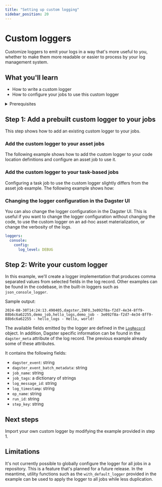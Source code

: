 ```yaml
---
title: "Setting up custom logging"
sidebar_position: 20
---
```



# Custom loggers

Customize loggers to emit your logs in a way that's more useful to you, whether to make them more readable or
easier to process by your log management system.


## What you'll learn

- How to write a custom logger
- How to configure your jobs to use this custom logger

<details>
  <summary>Prerequisites</summary>

To follow the steps in this guide, you'll need:

- A basic understanding of Dagster concepts such as assets, jobs and definitions
- A working knowledge of the Python logging module

</details>


## Step 1: Add a prebuilt custom logger to your jobs

This step shows how to add an existing custom logger to your jobs.

### Add the custom logger to your asset jobs

The following example shows how to add the custom logger to your code location definitions and configure an asset job to use it.

<CodeExample filePath="guides/monitor-alert/custom-logging/asset-job-example.py" language="python" title="Add custom logger to asset job" />


### Add the custom logger to your task-based jobs

Configuring a task job to use the custom logger slightly differs from the asset job example. The following example shows how:

<CodeExample filePath="guides/monitor-alert/custom-logging/task-job-example.py" language="python" title="Add custom logger to task job" />


### Changing the logger configuration in the Dagster UI

You can also change the logger configuration in the Dagster UI. This is useful if you want to change the logger configuration without changing the code, to use the custom logger on an ad-hoc asset materialization, or change the verbosity of the logs.

```yaml
loggers:
  console:
    config:
      log_level: DEBUG
```

## Step 2: Write your custom logger

In this example, we'll create a logger implementation that produces comma separated values from selected fields in the
log record. Other examples can be found in the codebase, in the built-in loggers such as `json_console_logger`.

<CodeExample filePath="guides/monitor-alert/custom-logging/customlogger.py" language="python" title="Example custom logger" />

Sample output:

```csv
2024-08-30T14:24:13.490405,dagster,INFO,3e092f8a-f2d7-4e34-8ff9-88b6c6a62255,demo_job,hello_logs,demo_job - 3e092f8a-f2d7-4e34-8ff9-88b6c6a62255 - hello_logs - Hello, world!
```

The available fields emitted by the logger are defined in the [`LogRecord`](https://docs.python.org/3/library/logging.html#logrecord-objects) object.
In addition, Dagster specific information can be found in the `dagster_meta` attribute of the log record. The previous
example already some of these attributes.

It contains the following fields:

- `dagster_event`: string
- `dagster_event_batch_metadata`: string
- `job_name`: string
- `job_tags`: a dictionary of strings
- `log_message_id`: string
- `log_timestamp`: string
- `op_name`: string
- `run_id`: string
- `step_key`: string

## Next steps

Import your own custom logger by modifying the example provided in step 1.

## Limitations

It's not currently possible to globally configure the logger for all jobs in a repository. This is a feature that's
planned for a future release. In the meantime, utility functions such as the `with_default_logger` provided in the
example can be used to apply the logger to all jobs while less duplication.
